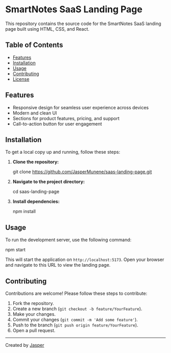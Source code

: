 # SmartNotes SaaS Landing Page

This repository contains the source code for the SmartNotes SaaS landing page built using HTML, CSS, and React. 

## Table of Contents

- [Features](#features)
- [Installation](#installation)
- [Usage](#usage)
- [Contributing](#contributing)
- [License](#license)

## Features

- Responsive design for seamless user experience across devices
- Modern and clean UI
- Sections for product features, pricing, and support
- Call-to-action button for user engagement

## Installation

To get a local copy up and running, follow these steps:

1. **Clone the repository:**

    git clone https://github.com/JasperMunene/saas-landing-page.git

2. **Navigate to the project directory:**

    cd saas-landing-page

3. **Install dependencies:**

    npm install

## Usage

To run the development server, use the following command:

npm start

This will start the application on `http://localhost:5173`. Open your browser and navigate to this URL to view the landing page.

## Contributing

Contributions are welcome! Please follow these steps to contribute:

1. Fork the repository.
2. Create a new branch (`git checkout -b feature/YourFeature`).
3. Make your changes.
4. Commit your changes (`git commit -m 'Add some feature'`).
5. Push to the branch (`git push origin feature/YourFeature`).
6. Open a pull request.



---

Created by [Jasper](https://github.com/JasperMunene/)
